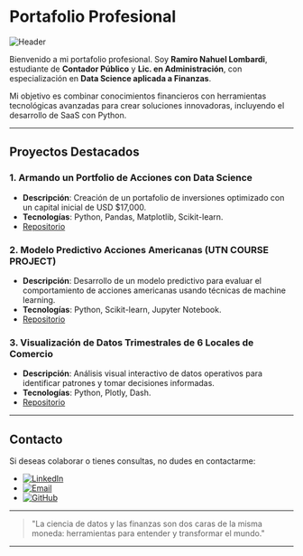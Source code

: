 # Portafolio Profesional

![Header](https://via.placeholder.com/800x200?text=Finance+%26+Data+Science)

Bienvenido a mi portafolio profesional. Soy **Ramiro Nahuel Lombardi**, estudiante de **Contador Público** y **Lic. en Administración**, con especialización en **Data Science aplicada a Finanzas**.

Mi objetivo es combinar conocimientos financieros con herramientas tecnológicas avanzadas para crear soluciones innovadoras, incluyendo el desarrollo de SaaS con Python.

---

## Proyectos Destacados

### 1. Armando un Portfolio de Acciones con Data Science
- **Descripción**: Creación de un portafolio de inversiones optimizado con un capital inicial de USD $17,000.
- **Tecnologías**: Python, Pandas, Matplotlib, Scikit-learn.
- [Repositorio](#)

### 2. Modelo Predictivo Acciones Americanas (UTN COURSE PROJECT)
- **Descripción**: Desarrollo de un modelo predictivo para evaluar el comportamiento de acciones americanas usando técnicas de machine learning.
- **Tecnologías**: Python, Scikit-learn, Jupyter Notebook.
- [Repositorio](#)

### 3. Visualización de Datos Trimestrales de 6 Locales de Comercio
- **Descripción**: Análisis visual interactivo de datos operativos para identificar patrones y tomar decisiones informadas.
- **Tecnologías**: Python, Plotly, Dash.
- [Repositorio](#)

---

## Contacto

Si deseas colaborar o tienes consultas, no dudes en contactarme:

- [![LinkedIn](https://img.shields.io/badge/LinkedIn-ramirolombardi-blue)](https://linkedin.com/in/ramirolombardi)
- [![Email](https://img.shields.io/badge/Email-contacto%40ejemplo.com-red)](mailto:contacto@ejemplo.com)
- [![GitHub](https://img.shields.io/badge/GitHub-ramirolombardi-lightgrey)](https://github.com/ramirolombardi)

---

> "La ciencia de datos y las finanzas son dos caras de la misma moneda: herramientas para entender y transformar el mundo."

---
